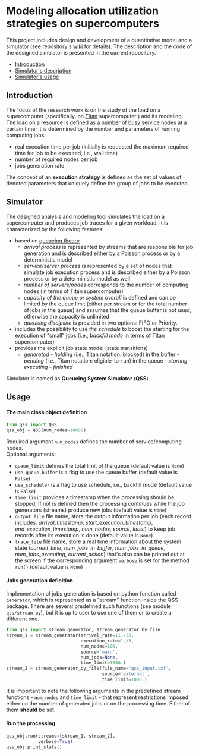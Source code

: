 # Modeling allocation utilization strategies on supercomputers

This project includes design and development of a quantitative model and a simulator (see repository's [wiki](https://github.com/ATLAS-Titan/allocation-modeling/wiki) for details). The description and the code of the designed simulator is presented in the current repository.

* [Introduction](#introduction)
* [Simulator's description](#simulator)
* [Simulator's usage](usage)

## Introduction

The focus of the research work is on the study of the load on a supercomputer (specifically, on [Titan](https://www.olcf.ornl.gov/olcf-resources/compute-systems/titan/) supercomputer ) and its modeling. The load on a resource is defined as a number of busy service nodes at a certain time; it is determined by the number and parameters of running computing jobs:
* real execution time per job (initially is requested the maximum required time for job to be executed, i.e., wall time) 
* number of required nodes per job
* jobs generation rate

The concept of an **execution strategy** is defined as the set of values of denoted parameters that uniquely define the group of jobs to be executed.

## Simulator

The designed analysis and modeling tool simulates the load on a supercomputer and produces job traces for a given workload. It is characterized by the following features:
* based on [queueing theory](https://en.wikipedia.org/wiki/Queueing_theory)
    * _arrival process_ is represented by streams that are responsible for job generation and is described either by a Poisson process or by a deterministic model
    * _service/server process_ is represented by a set of nodes that simulate job execution process and is described either by a Poisson process or by a deterministic model as well
    * _number of servers/nodes_ corresponds to the number of computing nodes (in terms of Titan supercomputer)
    * _capacity of the queue or system overall_ is defined and can be limited by the queue limit (either per stream or for the total number of jobs in the queue) and assumes that the queue buffer is not used, otherwise the capacity is unlimited
    * _queueing discipline_ is provided in two options: FIFO or Priority.
* includes the possibility to use _the schedule_ to boost the starting for the execution of "small" jobs (i.e., _backfill mode_ in terms of Titan supercomputer)
* provides the explicit job state model (state transitions)
    * _generated_ - _holding_ (i.e., Titan notation: blocked) in the buffer - _pending_ (i.e., Titan notation: eligible-to-run) in the queue - _starting_ - _executing_ - _finished_

Simulator is named as **Queueing System Simulator** (**QSS**)

## Usage

#### The main class object definition

```python
from qss import QSS
qss_obj = QSS(num_nodes=18688)
```
Required argument `num_nodes` defines the number of service/computing nodes. \
Optional arguments:
* `queue_limit` defines the total limit of the queue (default value is `None`)
* `use_queue_buffer` is a flag to use the queue buffer (default value is `False`)
* `use_scheduler` is a flag to use schedule, i.e., backfill mode (default value is `False`)
* `time_limit` provides a timestamp when the processing should be stopped; if not is defined then the processing continues while the job generators (streams) produce new jobs (default value is `None`)
* `output_file` file name, store the output information per job (each record includes: *arrival_timestamp*, *start_execution_timestamp*, *end_execution_timestamp*, *num_nodes*, *source*, *label*) to keep job records after its execution is done (default value is `None`)
* `trace_file` file name, store a real time information about the system state (*current_time*, *num_jobs_in_buffer*, *num_jobs_in_queue*, *num_jobs_executing*, *current_action*) that's also can be printed out at the screen if the corresponding argument `verbose` is set for the method `run()` (default value is `None`)

#### Jobs generation definition

Implementation of jobs generation is based on python function called `generator`, which is represented as a "stream" function inside the QSS package. There are several predefined such functions (see module `qss/stream.py`), but it is up to user to use one of them or to create a different one.

```python
from qss import stream_generator, stream_generator_by_file
stream_1 = stream_generator(arrival_rate=11./36,
                            execution_rate=1./3,
                            num_nodes=100,
                            source='main',
                            num_jobs=None,
                            time_limit=1000.)
stream_2 = stream_generator_by_file(file_name='qss_input.txt',
                                    source='external',
                                    time_limit=1000.)
```

It is important to note the following arguments in the predefined stream functions - `num_nodes` and `time_limit` - that represent restrictions imposed either on the number of generated jobs or on the processing time. Either of them **should** be set.

#### Run the processing

```python
qss_obj.run(streams=[stream_1, stream_2],
            verbose=True)
qss_obj.print_stats()
```
